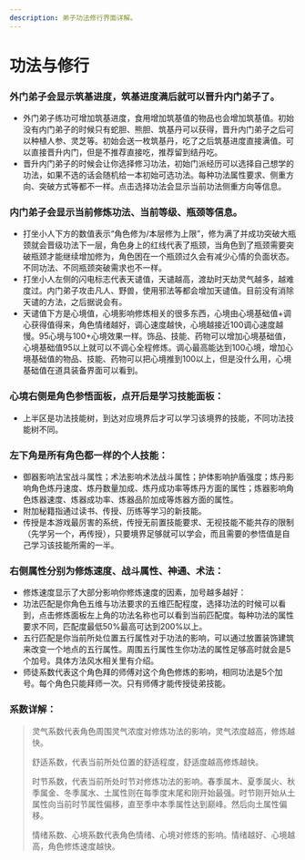 ```yaml
---
description: 弟子功法修行界面详解。
---
```


# 功法与修行

### 外门弟子会显示筑基进度，筑基进度满后就可以晋升内门弟子了。

* 外门弟子练功可增加筑基进度，食用增加筑基值的物品也会增加筑基值。初始没有内门弟子的时候只有蛇胆、熊胆、筑基丹可以获得，晋升内门弟子之后可以种植人参、灵芝等。初始会送一枚筑基丹，吃了之后筑基进度直接满值。可以直接晋升内门，但是不推荐直接吃，推荐留到结丹吃。
* 晋升内门弟子的时候会让你选择修习功法，初始门派经历可以选择自己想学的功法，如果不选的话会随机给一本初始可选功法。每种功法属性要求、侧重方向、突破方式等都不一样。点击选择功法会显示当前功法侧重方向等信息。

### 内门弟子会显示当前修炼功法、当前等级、瓶颈等信息。

* 打坐小人下方的数值表示“角色修为/本层修为上限”，修为满了并成功突破大瓶颈就会晋级功法下一层，角色身上的红线代表了瓶颈，当角色到了瓶颈需要突破瓶颈才能继续增加修为，角色困在一个瓶颈过久会有减少心情的负面状态。不同功法、不同瓶颈突破需求也不一样。
* 打坐小人左侧的闪电标志代表天谴值，天谴越高，渡劫时天劫灵气越多，越难度过。内门弟子攻击凡人、野兽，使用邪法等都会增加天谴值。目前没有消除天谴的方法，之后据说会有。
* 天谴值下方是心境值，心境影响修炼相关的很多东西，心境由心境基础值+调心获得值得来，角色情绪越好，调心速度越快，心境越接近100调心速度越慢。95心境与100+心境效果一样。饰品、技能、药物可以增加心境基础值，心境基础值95以上就可以不调心全程修炼。调心最高能达到100心境，增加心境基础值的物品、技能、药物可以把心境推到100以上，但是没什么用，心境基础值在道具装备界面可以看到。

### 心境右侧是角色参悟面板，点开后是学习技能面板：

* 上半区是功法技能树，到达对应境界后才可以学习该境界的技能，不同功法技能树不同。

### 左下角是所有角色都一样的个人技能：

* 御器影响法宝战斗属性；术法影响术法战斗属性；护体影响护盾强度；炼丹影响角色炼丹速度、炼丹数量加成、炼丹成功率等炼丹方面的属性；炼器影响角色炼器速度、炼器成功率、炼器品阶加成等炼器方面的属性。
* 附加秘籍指通过读书、传授、历练等学习的新技能。
* 传授是本游戏最厉害的系统，传授无前置技能要求、无视技能不能共存的限制（先学另一个，再传授），只要境界足够就可以学会，而且需要的参悟值是自己学习该技能所需的一半。

### 右侧属性分别为修炼速度、战斗属性、神通、术法：

* 修炼速度显示了大部分影响你修炼速度的因素，加号越多越好：
* 功法匹配是你角色五维与功法要求的五维匹配程度，选择功法的时候可以看到，点击修炼面板左上角的功法名称也可以看到当前匹配度。每种功法的属性要求不同，匹配度最低50%最高可达到200%以上。
* 五行匹配是你当前所处位置五行属性对于功法的影响，可以通过放置装饰建筑来改变一个地点的五行属性。周围五行属性生你功法的属性足够高时就会是5个加号。具体方法风水相关里有介绍。
* 师徒系数代表这个角色拜的师傅对这个角色修炼的影响，相同功法是5个加号。每个角色只能拜师一次。只有师傅才能传授徒弟技能。

### 系数详解：

> 灵气系数代表角色周围灵气浓度对修炼功法的影响，灵气浓度越高，修炼越快。 
>
> 舒适系数，代表当前所处位置的舒适程度，舒适度越高修炼越快。 
>
> 时节系数，代表当前所处时节对修炼功法的影响。春季属木、夏季属火、秋季属金、冬季属水、土属性则在每季度末尾和刚开始最强。时节刚开始从土属性向当前时节属性偏移，直至季中本季属性达到巅峰。然后向土属性偏移。 
>
> 情绪系数、心境系数代表角色情绪、心境对修炼的影响。情绪越好、心境越高，角色修炼速度越快。

